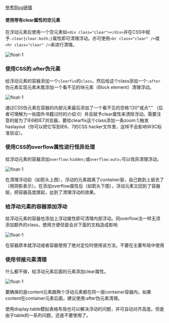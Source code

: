 [参考Blog链接](http://lightcss.com/all-about-clear-float)

#### 使用带有clear属性的空元素

在浮动元素后使用一个空元素如`<div class="clear"></div>`并在CSS中赋予`.clear{clear:both;}`属性即可清理浮动。亦可使用`<br class="clear" />`或`<hr class="clear" />`来进行清理。

![float-1](../../_image/float01.png)

### 使用CSS的:after伪元素
给浮动元素的容器添加一个`clearfix`的`class`，然后给这个class添加一个`:after`伪元素实现元素末尾添加一个看不见的块元素（Block element）清理浮动。

![float-1](../../_image/float02.png)

通过CSS伪元素在容器的内部元素最后添加了一个看不见的空格“/20”或点“.” （后者可理解为一些国外书籍过时的介绍:0）并且赋予clear属性来清除浮动。需要注意的是为了IE6和IE7浏览器，要给clearfix这个class添加一条zoom:1;触发haslayout（你可以把它写到IE6、7的CSS hacker文件里，这样不会影响W3C标准验证）。

### 使用CSS的overflow属性进行怪异处理

给浮动元素的容器添加`overflow:hidden;`或`overflow:auto;`可以怪异清理浮动。

![float-1](../../_image/float03.png)

在清理浮动前（如箭头上图），浮动的元素跳离了container层，自己跑到上层去了（用阴影表示）。在添加overflow属性后（如箭头下图），浮动元素又回到了容器层，把容器高度撑起，达到了清理浮动的效果。


### 给浮动元素的容器添加浮动

给浮动元素的容器也添加上浮动属性即可清理内部浮动。同overflow法一样无须添加额外的class，使用方便但是会对下面的文档造成影响

![float-1](../../_image/float05.png)

在容器原本就浮动或者容器使用了绝对定位时使用该方法。不要在主要布局中使用



### 使用邻接元素清理

什么都不做，给浮动元素后面的元素添加clear属性。

![float-1](../../_image/float04.png)

要确保的是content元素跟两个浮动元素都在同一层container容器内，如果content在container元素后面，建议使用:after伪元素清理。


使用display:table模拟表格布局也可以解决浮动的问题，并可自动对齐高度。但是由于table的一系列问题，还是不要使用了。